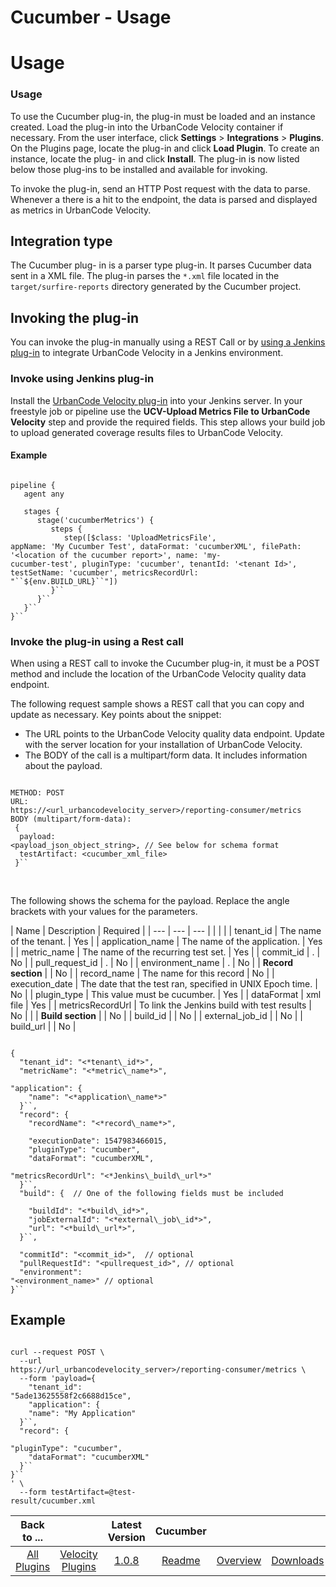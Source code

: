 
Cucumber - Usage
================

# Usage



### Usage




 



To use the Cucumber plug-in, the plug-in must be loaded and an instance created. Load the plug-in 
into the UrbanCode Velocity container if necessary. From the user interface, click **Settings** > ****Integrations**** >
 **Plugins**. On the Plugins page, locate the plug-in and click **Load Plugin**. To create an instance, locate the plug-
in and click **Install**. The plug-in is now listed below those plug-ins to be installed and available for invoking. 



To invoke the plug-in, send an HTTP Post request with the data to parse. Whenever a there is a hit to the endpoint, the 
data is parsed and displayed as metrics in UrbanCode Velocity.


Integration type
----------------


The Cucumber plug-
in is a parser type plug-in. It parses Cucumber data sent in a XML file. The plug-in parses the `*.xml` file located in 
the `target/surfire-reports` directory generated by the Cucumber project.


Invoking the plug-in
--------------------



You can invoke the plug-in manually using a REST Call or by [using a Jenkins plug-in](#invokejenkins) to integrate 
UrbanCode Velocity in a Jenkins environment.


### **Invoke using Jenkins plug-in**


Install the [UrbanCode Velocity 
plug-in](https://plugins.jenkins.io/urbancode-velocity) into your Jenkins server. In your freestyle job or pipeline use 
the **UCV-Upload Metrics File to UrbanCode Velocity** step and provide the required fields. This step allows your build 
job to upload generated coverage results files to UrbanCode Velocity.


#### Example



```

pipeline {
   agent any

   stages {
      stage('cucumberMetrics') {
         steps {
            step([$class: 'UploadMetricsFile',  
appName: 'My Cucumber Test', dataFormat: 'cucumberXML', filePath: '<location of the cucumber report>', name: 'my-
cucumber-test', pluginType: 'cucumber', tenantId: '<tenant Id>', testSetName: 'cucumber', metricsRecordUrl: 
"``${env.BUILD_URL}``"])
         }``
      }``
   }``
}``

```

### **Invoke the plug-in using a Rest call**



When using a REST call to invoke the Cucumber plug-in, it must be a POST method and include the location of the 
UrbanCode Velocity quality data endpoint.


The following request sample shows a REST call that you can copy and update 
as necessary. Key points about the snippet:


* The URL points to the UrbanCode Velocity quality data endpoint. Update 
with the server location for your installation of UrbanCode Velocity.
* The BODY of the call is a multipart/form data. 
It includes information about the payload.



```

METHOD: POST 
URL: 
https://<url_urbancodevelocity_server>/reporting-consumer/metrics 
BODY (multipart/form-data):
 {
  payload: 
<payload_json_object_string>, // See below for schema format
  testArtifact: <cucumber_xml_file>
 }``

```

 


The 
following shows the schema for the payload. Replace the angle brackets with your values for the parameters.




| Name |
 Description | Required |
| --- | --- | --- |
|
|  |
| tenant\_id | The name of the tenant. | Yes |
| application\_name 
| The name of the application. | Yes |
| metric\_name | The name of the recurring test set. | Yes |
| commit\_id | . | 
No |
| pull\_request\_id | . | No |
| environment\_name | . | No |
| **Record section** |  | No |
| record\_name | The 
name for this record | No |
| execution\_date | The date that the test ran, specified in UNIX Epoch time. | No |
| 
plugin\_type | This value must be cucumber. | Yes |
| dataFormat | xml file | Yes |
| metricsRecordUrl | To link the 
Jenkins build with test results | No |
|
| **Build section** |  | No |
| build\_id |  | No |
| external\_job\_id |  | No
 |
| build\_url |  | No |




```

{
  "tenant_id": "<*tenant\_id*>",   
  "metricName": "<*metric\_name*>", 
  
"application": {
    "name": "<*application\_name*>"  
  }``,
  "record": {
    "recordName": "<*record\_name*>",
 
    "executionDate": 1547983466015, 
    "pluginType": "cucumber",
    "dataFormat": "cucumberXML",  
    
"metricsRecordUrl": "<*Jenkins\_build\_url*>" 
  }``,
  "build": {  // One of the following fields must be included
 
    "buildId": "<*build\_id*>",
    "jobExternalId": "<*external\_job\_id*>",
    "url": "<*build\_url*>",
  }``,

  "commitId": "<commit_id>",  // optional
  "pullRequestId": "<pullrequest_id>", // optional
  "environment": 
"<environment_name>" // optional
}``

```

Example
-------



```

curl --request POST \
  --url 
https://url_urbancodevelocity_server>/reporting-consumer/metrics \
  --form 'payload={
    "tenant_id": 
"5ade13625558f2c6688d15ce",
    "application": {
    "name": "My Application"
  }``,
  "record": {
    
"pluginType": "cucumber",
    "dataFormat": "cucumberXML"
  }``
}``
' \
  --form testArtifact=@test-
result/cucumber.xml

```

 
 




|Back to ...||Latest Version|Cucumber |||
| :---: | :---: | :---: | :---: | :---: | :---: |
|[All Plugins](../../index.md)|[Velocity Plugins](../README.md)|[1.0.8]()|[Readme](README.md)|[Overview](overview.md)|[Downloads](downloads.md)|
